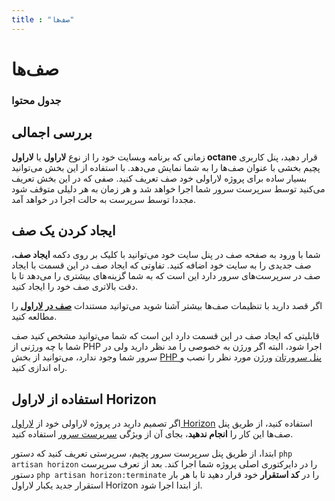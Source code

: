 ```yaml
---
title : "صف‌ها"
---
```


# صف‌ها

### جدول محتوا

## بررسی اجمالی

زمانی که برنامه وبسایت خود را از نوع **لاراول** یا **لاراول octane** قرار دهید، پنل کاربری پچیم بخشی با عنوان صف‌ها را به شما نمایش می‌دهد. با استفاده از این بخش می‌توانید بسیار ساده برای پروژه لاراولی خود صف تعریف کنید. صفی که در این بخش تعریف می‌کنید توسط سرپرست سرور شما اجرا خواهد شد و هر زمان به هر دلیلی متوقف شود مجددا توسط سرپرست به حالت اجرا در خواهد آمد.

## ایجاد کردن یک صف 

شما با ورود به صفحه صف در پنل سایت خود می‌توانید با کلیک بر روی دکمه **ایجاد صف**، صف جدیدی را به سایت خود اضافه کنید. تفاوتی که ایجاد صف در این قسمت با ایجاد صف در سرپرست‌های سرور دارد این است که به شما گزینه‌های بیشتری را می‌دهد تا با دقت بالاتری صف خود را ایجاد کنید.

اگر قصد دارید با تنظیمات صف‌ها بیشتر آشنا شوید می‌توانید مستندات [**صف در لاراول**](https://laravel.com/docs/queues) را مطالعه کنید.

قابلیتی که ایجاد صف در این قسمت دارد این است که شما می‌توانید مشخص کنید صف شما با چه ورژنی از PHP اجرا شود، البته اگر ورژن به خصوصی را مد نظر دارید ولی در سرور شما وجود ندارد، می‌توانید از بخش [PHP پنل سرورتان](/servers/php) ورژن مورد نظر را نصب و راه اندازی کنید.

## استفاده از لاراول Horizon

اگر تصمیم دارید در پروژه لاراولی خود از [لاراول Horizon](https://laravel.com/docs/horizon) استفاده کنید، از طریق پنل صف‌ها این کار را **انجام ندهید**، بجای آن از ویژگی [سرپرست سرور](/servers/supervisor) استفاده کنید.

ابتدا، از طریق پنل سرپرست سرور پچیم، سرپرستی تعریف کنید که دستور `php artisan horizon` را در دایرکتوری اصلی پروژه شما اجرا کند. بعد از تعرف سرپرست دستور `php artisan horizon:terminate` را در **کد استقرار** خود قرار دهید تا با هر بار استقرار جدید یکبار لاراول Horizon از ابتدا اجرا شود.
